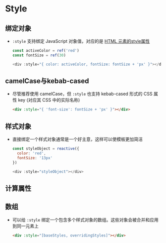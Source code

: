 # Style

## 绑定对象

+ `:style` 支持绑定 JavaScript 对象值，对应的是 [HTML 元素的](https://developer.mozilla.org/en-US/docs/Web/API/HTMLElement/style "HTML 元素的 ")[style](https://developer.mozilla.org/en-US/docs/Web/API/HTMLElement/style "style")[属性](https://developer.mozilla.org/en-US/docs/Web/API/HTMLElement/style " 属性")

  ```js
  const activeColor = ref('red')
  const fontSize = ref(30)

  <div :style="{ color: activeColor, fontSize: fontSize + 'px' }"></div>
  ```

## camelCase与kebab-cased

+ 尽管推荐使用 camelCase，但 `:style` 也支持 kebab-cased 形式的 CSS 属性 key (对应其 CSS 中的实际名称)

  ```html
  <div :style="{ 'font-size': fontSize + 'px' }"></div>
  ```

## 样式对象

+ 直接绑定一个样式对象通常是一个好主意，这样可以使模板更加简洁

  ```js
  const styleObject = reactive({
    color: 'red',
    fontSize: '13px'
  })

  <div :style="styleObject"></div>
  ```

## 计算属性

## 数组

+ 可以给 `:style` 绑定一个包含多个样式对象的数组。这些对象会被合并和应用到同一元素上

  ```html
  <div :style="[baseStyles, overridingStyles]"></div>
  ```

